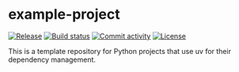 # example-project

[![Release](https://img.shields.io/github/v/release/DCC-BS/rag-application)](https://img.shields.io/github/v/release/DCC-BS/rag-application)
[![Build status](https://img.shields.io/github/actions/workflow/status/DCC-BS/rag-application/main.yml?branch=main)](https://github.com/DCC-BS/rag-application/actions/workflows/main.yml?query=branch%3Amain)
[![Commit activity](https://img.shields.io/github/commit-activity/m/DCC-BS/rag-application)](https://img.shields.io/github/commit-activity/m/DCC-BS/rag-application)
[![License](https://img.shields.io/github/license/DCC-BS/rag-application)](https://img.shields.io/github/license/DCC-BS/rag-application)

This is a template repository for Python projects that use uv for their dependency management.
